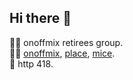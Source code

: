 ## Hi there 👋

🙋‍♀️ onoffmix retirees group.  
👩‍💻 [onoffmix](https://onoffmix.com/), [place](https://place.onoffmix.com/), [mice](https://onoffmix.com/service/advert/product/mice).  
🍿 http 418.  
